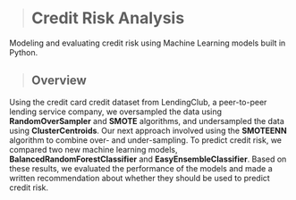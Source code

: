 > # Credit Risk Analysis
Modeling and evaluating credit risk using Machine Learning models built in Python.

> ## Overview
Using the credit card credit dataset from LendingClub, a peer-to-peer lending service company, we oversampled the data using **RandomOverSampler** and **SMOTE** algorithms, and undersampled the data using **ClusterCentroids**. Our next approach involved using the **SMOTEENN** algorithm to combine over- and under-sampling. To predict credit risk, we compared two new machine learning models, **BalancedRandomForestClassifier** and **EasyEnsembleClassifier**. Based on these results, we evaluated the performance of the models and made a written recommendation about whether they should be used to predict credit risk.




